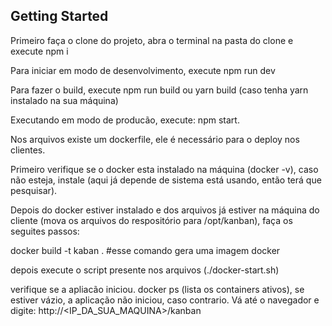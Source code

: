 ## Getting Started

Primeiro faça o clone do projeto, abra o terminal na pasta do clone e execute npm i

Para iniciar em modo de desenvolvimento, execute npm run dev

Para fazer o build, execute npm run build ou yarn build (caso tenha yarn instalado na sua máquina)

Executando em modo de producão, execute: npm start.

Nos arquivos existe um dockerfile, ele é necessário para o deploy nos clientes.

Primeiro verifique se o docker esta instalado na máquina (docker -v), caso não esteja, instale (aqui já depende de sistema está usando, então terá que pesquisar).

Depois do docker estiver instalado e dos arquivos já estiver na máquina do cliente (mova os arquivos do respositório para /opt/kanban), faça os seguites passos:

docker build -t kaban . #esse comando gera uma imagem docker

depois execute o script presente nos arquivos (./docker-start.sh)

verifique se a apliacão iniciou. docker ps (lista os containers ativos), se estiver vázio, a aplicação não iniciou, caso contrario. Vá até o navegador e digite: http://<IP_DA_SUA_MAQUINA>/kanban
